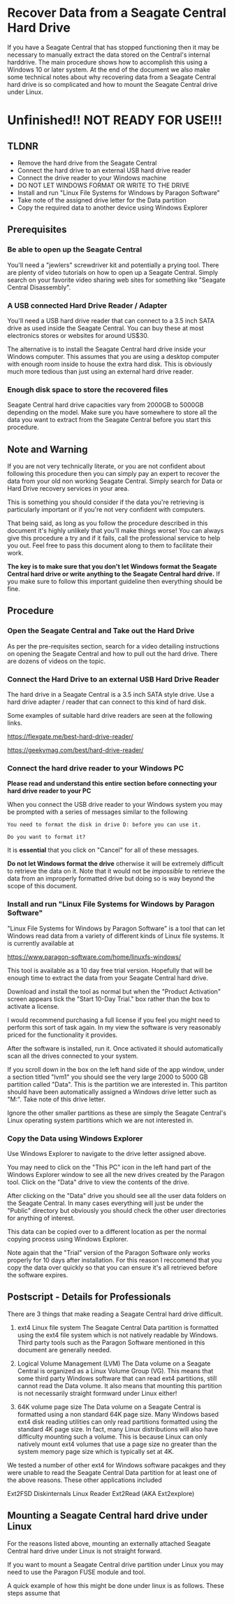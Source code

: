 # Recover Data from a Seagate Central Hard Drive
If you have a Seagate Central that has stopped functioning then it may 
be necessary to manually extract the data stored on the Central's
internal harddrive. The main procedure shows how to accomplish this
using a Windows 10 or later system. At the end of the document we
also make some technical notes about why recovering data from a 
Seagate Central hard drive is so complicated and how to mount the
Seagate Central drive under Linux.


# Unfinished!! NOT READY FOR USE!!!






## TLDNR 

* Remove the hard drive from the Seagate Central
* Connect the hard drive to an external USB hard drive reader 
* Connect the drive reader to your Windows machine
* DO NOT LET WINDOWS FORMAT OR WRITE TO THE DRIVE
* Install and run "Linux File Systems for Windows by Paragon Software"
* Take note of the assigned drive letter for the Data partition
* Copy the required data to another device using Windows Explorer

## Prerequisites
### Be able to open up the Seagate Central
You'll need a "jewlers" screwdriver kit and potentially a prying tool.
There are plenty of video tutorials on how to open up a Seagate Central.
Simply search on your favorite video sharing web sites for something
like "Seagate Central Disassembly". 

### A USB connected Hard Drive Reader / Adapter
You'll need a USB hard drive reader that can connect to a 3.5 inch SATA drive
as used inside the Seagate Central. You can buy these at most electronics
stores or websites for around US$30.

The alternative is to install the Seagate Central hard drive inside your Windows 
computer. This assumes that you are using a desktop computer with enough room 
inside to house the extra hard disk. This is obviously much more tedious than 
just using an external hard drive reader.

### Enough disk space to store the recovered files
Seagate Central hard drive capacities vary from 2000GB to 5000GB depending on the 
model. Make sure you have somewhere to store all the data you want to extract from
the Seagate Central before you start this procedure. 

## Note and Warning
If you are not very technically literate, or you are not confident about 
following this procedure then you can simply pay an expert to recover the data 
from your old non working Seagate Central. Simply search for Data or Hard Drive 
recovery services in your area. 

This is something you should consider if the data you're retrieving is 
particularly important or if you're not very confident with computers.

That being said, as long as you follow the procedure described in this document
it's highly unlikely that you'll make things worse! You can always give this
procedure a try and if it fails, call the professional service to help you out.
Feel free to pass this document along to them to facilitate their work.

**The key is to make sure that you don't let Windows format the Seagate Central
hard drive or write anything to the Seagate Central hard drive.** If you make
sure to follow this important guideline then everything should be fine.

## Procedure
### Open the Seagate Central and Take out the Hard Drive
As per the pre-requisites section, search for a video detailing instructions
on opening the Seagate Central and how to pull out the hard drive.
There are dozens of videos on the topic.

### Connect the Hard Drive to an external USB Hard Drive Reader
The hard drive in a Seagate Central is a 3.5 inch SATA style drive. Use a
hard drive adapter / reader that can connect to this kind of hard disk.

Some examples of suitable hard drive readers are seen at the following
links.

https://flexgate.me/best-hard-drive-reader/

https://geekymag.com/best/hard-drive-reader/

### Connect the hard drive reader to your Windows PC
**Please read and understand this entire section before connecting your 
hard drive reader to your PC**

When you connect the USB drive reader to your Windows system you may be 
prompted with a series of messages similar to the following

    You need to format the disk in drive D: before you can use it.

    Do you want to format it?

It is **essential** that you click on "Cancel" for all of these messages.

**Do not let Windows format the drive** otherwise it will be extremely 
difficult to retrieve the data on it. Note that it would not be *impossible*
to retrieve the data from an improperly formatted drive but doing so is way
beyond the scope of this document.

### Install and run "Linux File Systems for Windows by Paragon Software"
"Linux File Systems for Windows by Paragon Software" is a tool
that can let Windows read data from a variety of different kinds of Linux
file systems. It is currently available at

https://www.paragon-software.com/home/linuxfs-windows/

This tool is available as a 10 day free trial version. Hopefully that
will be enough time to extract the data from your Seagate Central
hard drive.

Download and install the tool as normal but when the 
"Product Activation" screen appears tick the "Start 10-Day Trial."
box rather than the box to activate a license.

I would recommend purchasing a full license if you feel you might need
to perform this sort of task again. In my view the software is very
reasonably priced for the functionality it provides.

After the software is installed, run it. Once activated it should 
automatically scan all the drives connected to your system.

If you scroll down in the box on the left hand side of the app window,
under a section titled "lvm1" you should see the very large 2000 to 5000 
GB partition called "Data". This is the partition we are interested in. 
This partiton should have been automatically assigned a Windows drive
letter such as "M:". Take note of this drive letter.

Ignore the other smaller partitions as these are simply the Seagate 
Central's Linux operating system partitions which we are not interested in.

### Copy the Data using Windows Explorer
Use Windows Explorer to navigate to the drive letter assigned above.

You may need to click on the "This PC" icon in the left hand part of the
Windows Explorer window to see all the new drives created by the Paragon
tool. Click on the "Data" drive to view the contents of the drive.

After clicking on the "Data" drive you should see all the user data folders
on the Seagate Central. In many cases everything will just be under the
"Public" directory but obviously you should check the other user directories
for anything of interest.

This data can be copied over to a different location as per the normal copying
process using Windows Explorer.

Note again that the "Trial" version of the Paragon Software only works properly
for 10 days after installation. For this reason I reccomend that you copy the 
data over quickly so that you can ensure it's all retrieved before the software
expires.

## Postscript - Details for Professionals
There are 3 things that make reading a Seagate Central hard drive difficult.

1) ext4 Linux file system
The Seagate Central Data partition is formatted using the ext4 file system which is
not natively readable by Windows. Third party tools such as the Paragon Software
mentioned in this document are generally needed.

2) Logical Volume Management (LVM)
The Data volume on a Seagate Central is organized as a Linux Volume Group (VG). This
means that some third party Windows software that can read ext4 partitions, still
cannot read the Data volume. It also means that mounting this partition is not
necessarily straight formward under Linux either!

3) 64K volume page size 
The Data volume on a Seagate Central is formatted using a non standard 64K page size. 
Many Windows based ext4 disk reading utilities can only read partitions formatted 
using the standard 4K page size. In fact, many Linux distributions will also have
difficulty mounting such a volume. This is because Linux can only natively mount ext4 
volumes that use a page size no greater than the system memory page size which is
typically set at 4K. 

We tested a number of other ext4 for Windows software pacakges and they were unable
to read the Seagate Central Data partition for at least one of the above reasons.
These other applications included

Ext2FSD
Diskinternals Linux Reader
Ext2Read (AKA Ext2explore)


## Mounting a Seagate Central hard drive under Linux
For the reasons listed above, mounting an externally attached Seagate Central hard
drive under Linux is not straight forward.

If you want to mount a Seagate Central drive partition under Linux you may need to
use the Paragon FUSE module and tool.

A quick example of how this might be done under linux is as follows. These steps assume
that 








